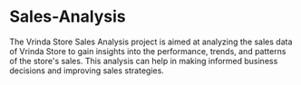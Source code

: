 # Sales-Analysis
The Vrinda Store Sales Analysis project is aimed at analyzing the sales data of Vrinda Store to gain insights into the performance, trends, and patterns of the store's sales. This analysis can help in making informed business decisions and improving sales strategies.
